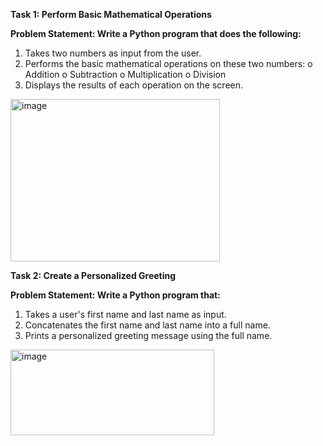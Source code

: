 **Task 1: Perform Basic Mathematical Operations**

**Problem Statement: Write a Python program that does the following:**
1.  Takes two numbers as input from the user.
2.  Performs the basic mathematical operations on these two numbers:
o	Addition
o	Subtraction
o	Multiplication
o	Division
3.  Displays the results of each operation on the screen.

<img width="335" height="260" alt="image" src="https://github.com/user-attachments/assets/3df65231-b24c-4e05-8917-67170259b8c9" />


**Task 2: Create a Personalized Greeting**

**Problem Statement: Write a Python program that:**
1.  Takes a user's first name and last name as input.
2.  Concatenates the first name and last name into a full name.
3.  Prints a personalized greeting message using the full name.

<img width="326" height="137" alt="image" src="https://github.com/user-attachments/assets/a5b82268-94ae-49c2-a00a-4ecd4a769543" />
